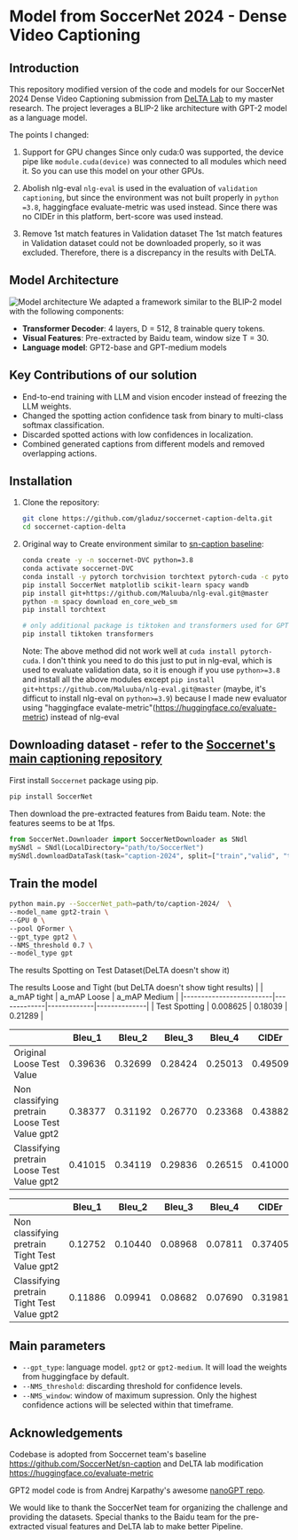# Model from SoccerNet 2024 - Dense Video Captioning 

## Introduction
This repository modified version of the code and models for our SoccerNet 2024 Dense Video Captioning submission from [DeLTA Lab](https://sites.google.com/view/jmkang/about-our-lab) to my master research. The project leverages a BLIP-2 like architecture with GPT-2 model as a language model.

The points I changed:
1. Support for GPU changes
    Since only cuda:0 was supported, the device pipe like `module.cuda(device)` was connected to all modules which need it. So you can use this model on your other GPUs.

2. Abolish nlg-eval
    `nlg-eval` is used in the evaluation of `validation captioning`, but since the environment was not built properly in `python =3.8`, haggingface evaluate-metric was used instead. Since there was no CIDEr in this platform, bert-score was used instead.

3. Remove 1st match features in Validation dataset
    The 1st match features in Validation dataset could not be downloaded properly, so it was excluded. Therefore, there is a discrepancy in the results with DeLTA.

## Model Architecture
![Model architecture](https://raw.githubusercontent.com/gladuz/soccernet-caption-deltalab/main/assets/architecture.png)
We adapted a framework similar to the BLIP-2 model with the following components:
- **Transformer Decoder**: 4 layers, D = 512, 8 trainable query tokens.
- **Visual Features**: Pre-extracted by Baidu team, window size T = 30.
- **Language model**: GPT2-base and GPT-medium models


## Key Contributions of our solution
- End-to-end training with LLM and vision encoder instead of freezing the LLM weights.
- Changed the spotting action confidence task from binary to multi-class softmax classification.
- Discarded spotted actions with low confidences in localization.
- Combined generated captions from different models and removed overlapping actions.

## Installation
1. Clone the repository:
    ```bash
    git clone https://github.com/gladuz/soccernet-caption-delta.git
    cd soccernet-caption-delta
    ```
2. Original way to Create environment similar to [sn-caption baseline](https://github.com/SoccerNet/sn-caption/tree/main/Benchmarks/TemporallyAwarePooling):
    ```bash
    conda create -y -n soccernet-DVC python=3.8
    conda activate soccernet-DVC
    conda install -y pytorch torchvision torchtext pytorch-cuda -c pytorch -c nvidia
    pip install SoccerNet matplotlib scikit-learn spacy wandb
    pip install git+https://github.com/Maluuba/nlg-eval.git@master
    python -m spacy download en_core_web_sm
    pip install torchtext

    # only additional package is tiktoken and transformers used for GPT-2
    pip install tiktoken transformers
    ```

    Note: The above method did not work well at `cuda install pytorch-cuda`. I don't think you need to do this just to put in nlg-eval, which is used to evaluate validation data, so it is enough if you use `python>=3.8` and install all the above modules except `pip install git+https://github.com/Maluuba/nlg-eval.git@master` (maybe, it's difficut to install nlg-eval on `python>=3.9`) because I made new evaluator using "haggingface evalate-metric"(https://huggingface.co/evaluate-metric) instead of nlg-eval
  

## Downloading dataset - refer to the [Soccernet's main captioning repository](https://github.com/SoccerNet/sn-caption)
First install `Soccernet` package using pip.
```bash
pip install SoccerNet
```
Then download the pre-extracted features from Baidu team. Note: the features seems to be at 1fps. 
```python
from SoccerNet.Downloader import SoccerNetDownloader as SNdl
mySNdl = SNdl(LocalDirectory="path/to/SoccerNet")
mySNdl.downloadDataTask(task="caption-2024", split=["train","valid", "test","challenge"]) # SN challenge 2024
```


## Train the model
```bash
python main.py --SoccerNet_path=path/to/caption-2024/  \
--model_name gpt2-train \
--GPU 0 \
--pool QFormer \
--gpt_type gpt2 \
--NMS_threshold 0.7 \
--model_type gpt
```
The results Spotting on Test Dataset(DeLTA doesn't show it)

The results Loose and Tight (but DeLTA doesn't show tight results)
|                         | a_mAP tight | a_mAP Loose | a_mAP Medium |
|-------------------------|-------------|-------------|--------------|
|      Test Spotting      |   0.008625  |   0.18039   |    0.21289   |


|                                                | Bleu_1  | Bleu_2  | Bleu_3  | Bleu_4  | CIDEr  | METEOR  |
|------------------------------------------------|---------|---------|---------|---------|--------|---------|
|              Original Loose Test Value         | 0.39636 | 0.32699 | 0.28424 | 0.25013 | 0.49509| 0.25932 |
| Non classifying pretrain Loose Test Value gpt2 | 0.38377 | 0.31192 | 0.26770 | 0.23368 | 0.43882| 0.25985 |
|   Classifying pretrain Loose Test Value gpt2   | 0.41015 | 0.34119 | 0.29836 | 0.26515 | 0.41000| 0.24657 |


|                                                | Bleu_1  | Bleu_2  | Bleu_3  | Bleu_4  | CIDEr  | METEOR  |
|------------------------------------------------|---------|---------|---------|---------|--------|---------|
| Non classifying pretrain Tight Test Value gpt2 | 0.12752 | 0.10440 | 0.08968 | 0.07811 | 0.37405| 0.15298 |
|   Classifying pretrain Tight Test Value gpt2   | 0.11886 | 0.09941 | 0.08682 | 0.07690 | 0.31981| 0.14307 |

## Main parameters
- `--gpt_type`: language model. `gpt2` or `gpt2-medium`. It will load the weights from huggingface by default.
- `--NMS_threshold`: discarding threshold for confidence levels. 
- `--NMS_window`: window of maximum supression. Only the highest confidence actions will be selected within that timeframe.

## Acknowledgements

Codebase is adopted from Soccernet team's baseline https://github.com/SoccerNet/sn-caption and DeLTA lab modification https://huggingface.co/evaluate-metric 

GPT2 model code is from Andrej Karpathy's awesome [nanoGPT repo](https://github.com/karpathy/nanoGPT).

We would like to thank the SoccerNet team for organizing the challenge and providing the datasets. Special thanks to the Baidu team for the pre-extracted visual features and DeLTA lab to make better Pipeline.
